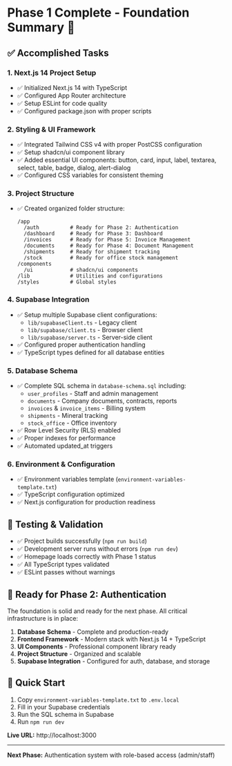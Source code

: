 # Phase 1 Complete - Foundation Summary 🚀

## ✅ Accomplished Tasks

### 1. Next.js 14 Project Setup
- ✅ Initialized Next.js 14 with TypeScript
- ✅ Configured App Router architecture
- ✅ Setup ESLint for code quality
- ✅ Configured package.json with proper scripts

### 2. Styling & UI Framework
- ✅ Integrated Tailwind CSS v4 with proper PostCSS configuration
- ✅ Setup shadcn/ui component library
- ✅ Added essential UI components: button, card, input, label, textarea, select, table, badge, dialog, alert-dialog
- ✅ Configured CSS variables for consistent theming

### 3. Project Structure
- ✅ Created organized folder structure:
  ```
  /app
    /auth          # Ready for Phase 2: Authentication
    /dashboard     # Ready for Phase 3: Dashboard
    /invoices      # Ready for Phase 5: Invoice Management
    /documents     # Ready for Phase 4: Document Management
    /shipments     # Ready for shipment tracking
    /stock         # Ready for office stock management
  /components
    /ui            # shadcn/ui components
  /lib             # Utilities and configurations
  /styles          # Global styles
  ```

### 4. Supabase Integration
- ✅ Setup multiple Supabase client configurations:
  - `lib/supabaseClient.ts` - Legacy client
  - `lib/supabase/client.ts` - Browser client
  - `lib/supabase/server.ts` - Server-side client
- ✅ Configured proper authentication handling
- ✅ TypeScript types defined for all database entities

### 5. Database Schema
- ✅ Complete SQL schema in `database-schema.sql` including:
  - `user_profiles` - Staff and admin management
  - `documents` - Company documents, contracts, reports
  - `invoices` & `invoice_items` - Billing system
  - `shipments` - Mineral tracking
  - `stock_office` - Office inventory
- ✅ Row Level Security (RLS) enabled
- ✅ Proper indexes for performance
- ✅ Automated updated_at triggers

### 6. Environment & Configuration
- ✅ Environment variables template (`environment-variables-template.txt`)
- ✅ TypeScript configuration optimized
- ✅ Next.js configuration for production readiness

## 🧪 Testing & Validation
- ✅ Project builds successfully (`npm run build`)
- ✅ Development server runs without errors (`npm run dev`)
- ✅ Homepage loads correctly with Phase 1 status
- ✅ All TypeScript types validated
- ✅ ESLint passes without warnings

## 📝 Ready for Phase 2: Authentication

The foundation is solid and ready for the next phase. All critical infrastructure is in place:

1. **Database Schema** - Complete and production-ready
2. **Frontend Framework** - Modern stack with Next.js 14 + TypeScript
3. **UI Components** - Professional component library ready
4. **Project Structure** - Organized and scalable
5. **Supabase Integration** - Configured for auth, database, and storage

## 🔗 Quick Start

1. Copy `environment-variables-template.txt` to `.env.local`
2. Fill in your Supabase credentials
3. Run the SQL schema in Supabase
4. Run `npm run dev`

**Live URL:** http://localhost:3000

---

**Next Phase:** Authentication system with role-based access (admin/staff)
